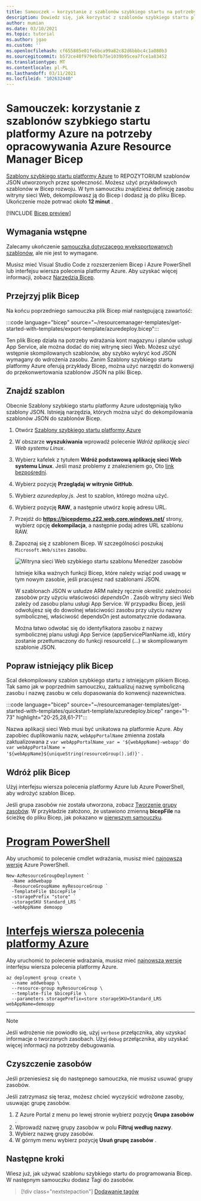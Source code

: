 ```yaml
---
title: Samouczek — korzystanie z szablonów szybkiego startu na potrzeby tworzenia Azure Resource Manager Bicep
description: Dowiedz się, jak korzystać z szablonów szybkiego startu platformy Azure, aby dokończyć programowanie Bicep.
author: mumian
ms.date: 03/10/2021
ms.topic: tutorial
ms.author: jgao
ms.custom: ''
ms.openlocfilehash: cf655885e01fe6bca99a82c82d6bbbc4c1a080b3
ms.sourcegitcommit: b572ce40f979ebfb75e1039b95cea7fce1a83452
ms.translationtype: MT
ms.contentlocale: pl-PL
ms.lasthandoff: 03/11/2021
ms.locfileid: "102632440"
---
```

# <a name="tutorial-use-azure-quickstart-templates-for-azure-resource-manager-bicep-development"></a>Samouczek: korzystanie z szablonów szybkiego startu platformy Azure na potrzeby opracowywania Azure Resource Manager Bicep

[Szablony szybkiego startu platformy Azure](https://azure.microsoft.com/resources/templates/) to REPOZYTORIUM szablonów JSON utworzonych przez społeczność. Możesz użyć przykładowych szablonów w Bicep rozwoju. W tym samouczku znajdziesz definicję zasobu witryny sieci Web, dekompilowasz ją do Bicep i dodasz ją do pliku Bicep. Ukończenie może potrwać około **12 minut** .

[!INCLUDE [Bicep preview](../../../includes/resource-manager-bicep-preview.md)]

## <a name="prerequisites"></a>Wymagania wstępne

Zalecamy ukończenie [samouczka dotyczącego wyeksportowanych szablonów](bicep-tutorial-export-template.md), ale nie jest to wymagane.

Musisz mieć Visual Studio Code z rozszerzeniem Bicep i Azure PowerShell lub interfejsu wiersza polecenia platformy Azure. Aby uzyskać więcej informacji, zobacz [Narzędzia Bicep](bicep-tutorial-create-first-bicep.md#get-tools).

## <a name="review-bicep-file"></a>Przejrzyj plik Bicep

Na końcu poprzedniego samouczka plik Bicep miał następującą zawartość:

:::code language="bicep" source="~/resourcemanager-templates/get-started-with-templates/export-template/azuredeploy.bicep":::

Ten plik Bicep działa na potrzeby wdrażania kont magazynu i planów usługi App Service, ale można dodać do niej witrynę sieci Web. Możesz użyć wstępnie skompilowanych szablonów, aby szybko wykryć kod JSON wymagany do wdrożenia zasobu. Zanim Szablony szybkiego startu platformy Azure oferują przykłady Bicep, można użyć narzędzi do konwersji do przekonwertowania szablonów JSON na pliki Bicep.

## <a name="find-template"></a>Znajdź szablon

Obecnie Szablony szybkiego startu platformy Azure udostępniają tylko szablony JSON. Istnieją narzędzia, których można użyć do dekompilowania szablonów JSON do szablonów Bicep.

1. Otwórz [Szablony szybkiego startu platformy Azure](https://azure.microsoft.com/resources/templates/)
1. W obszarze **wyszukiwania** wprowadź polecenie _Wdróż aplikację sieci Web systemu Linux_.
1. Wybierz kafelek z tytułem **Wdróż podstawową aplikację sieci Web systemu Linux**. Jeśli masz problemy z znalezieniem go, Oto [link bezpośredni](https://azure.microsoft.com/resources/templates/101-webapp-basic-linux/).
1. Wybierz pozycję **Przeglądaj w witrynie GitHub**.
1. Wybierz _azuredeploy.js_. Jest to szablon, którego można użyć.
1. Wybierz pozycję **RAW**, a następnie utwórz kopię adresu URL.
1. Przejdź do **https://bicepdemo.z22.web.core.windows.net/** strony, wybierz opcję **dekompilacja**, a następnie podaj adres URL szablonu RAW.
1. Zapoznaj się z szablonem Bicep. W szczególności poszukaj `Microsoft.Web/sites` zasobu.

    ![Witryna sieci Web szybkiego startu szablonu Menedżer zasobów](./media/bicep-tutorial-quickstart-template/resource-manager-template-quickstart-template-web-site.png)

    Istnieje kilka ważnych funkcji Bicep, które należy wziąć pod uwagę w tym nowym zasobie, jeśli pracujesz nad szablonami JSON.

    W szablonach JSON w usłudze ARM należy ręcznie określić zależności zasobów przy użyciu właściwości _dependsOn_ . Zasób witryny sieci Web zależy od zasobu planu usługi App Service. W przypadku Bicep, jeśli odwołujesz się do dowolnej właściwości zasobu przy użyciu nazwy symbolicznej, właściwość dependsOn jest automatycznie dodawana.

    Można łatwo odwołać się do identyfikatora zasobu z nazwy symbolicznej planu usługi App Service (appServicePlanName.id), który zostanie przetłumaczony do funkcji resourceId (...) w skompilowanym szablonie JSON.

## <a name="revise-existing-bicep-file"></a>Popraw istniejący plik Bicep

Scal dekompilowany szablon szybkiego startu z istniejącym plikiem Bicep. Tak samo jak w poprzednim samouczku, zaktualizuj nazwę symboliczną zasobu i nazwę zasobu w celu dopasowania do konwencji nazewnictwa.

:::code language="bicep" source="~/resourcemanager-templates/get-started-with-templates/quickstart-template/azuredeploy.bicep" range="1-73" highlight="20-25,28,61-71":::

Nazwa aplikacji sieci Web musi być unikatowa na platformie Azure. Aby zapobiec duplikowaniu nazw, `webAppPortalName` zmienna została zaktualizowana z `var webAppPortalName_var = '${webAppName}-webapp'` do `var webAppPortalName = '${webAppName}${uniqueString(resourceGroup().id)}'` .

## <a name="deploy-bicep-file"></a>Wdróż plik Bicep

Użyj interfejsu wiersza polecenia platformy Azure lub Azure PowerShell, aby wdrożyć szablon Bicep.

Jeśli grupa zasobów nie została utworzona, zobacz [Tworzenie grupy zasobów](bicep-tutorial-create-first-bicep.md#create-resource-group). W przykładzie założono, że ustawiono zmienną **bicepFile** na ścieżkę do pliku Bicep, jak pokazano w [pierwszym samouczku](bicep-tutorial-create-first-bicep.md#deploy-bicep-file).

# <a name="powershell"></a>[Program PowerShell](#tab/azure-powershell)

Aby uruchomić to polecenie cmdlet wdrażania, musisz mieć [najnowszą wersję](/powershell/azure/install-az-ps) Azure PowerShell.

```azurepowershell
New-AzResourceGroupDeployment `
  -Name addwebapp `
  -ResourceGroupName myResourceGroup `
  -TemplateFile $bicepFile `
  -storagePrefix "store" `
  -storageSKU Standard_LRS `
  -webAppName demoapp
```

# <a name="azure-cli"></a>[Interfejs wiersza polecenia platformy Azure](#tab/azure-cli)

Aby uruchomić to polecenie wdrażania, musisz mieć [najnowszą wersję](/cli/azure/install-azure-cli) interfejsu wiersza polecenia platformy Azure.

```azurecli
az deployment group create \
  --name addwebapp \
  --resource-group myResourceGroup \
  --template-file $bicepFile \
  --parameters storagePrefix=store storageSKU=Standard_LRS webAppName=demoapp
```

---

> [!NOTE]
> Jeśli wdrożenie nie powiodło się, użyj `verbose` przełącznika, aby uzyskać informacje o tworzonych zasobach. Użyj `debug` przełącznika, aby uzyskać więcej informacji na potrzeby debugowania.

## <a name="clean-up-resources"></a>Czyszczenie zasobów

Jeśli przeniesiesz się do następnego samouczka, nie musisz usuwać grupy zasobów.

Jeśli zatrzymasz się teraz, możesz chcieć wyczyścić wdrożone zasoby, usuwając grupę zasobów.

1. Z Azure Portal z menu po lewej stronie wybierz pozycję **Grupa zasobów** .
2. Wprowadź nazwę grupy zasobów w polu **Filtruj według nazwy**.
3. Wybierz nazwę grupy zasobów.
4. W górnym menu wybierz pozycję **Usuń grupę zasobów** .

## <a name="next-steps"></a>Następne kroki

Wiesz już, jak używać szablonu szybkiego startu do programowania Bicep. W następnym samouczku dodasz Tagi do zasobów.

> [!div class="nextstepaction"]
> [Dodawanie tagów](bicep-tutorial-add-tags.md)
